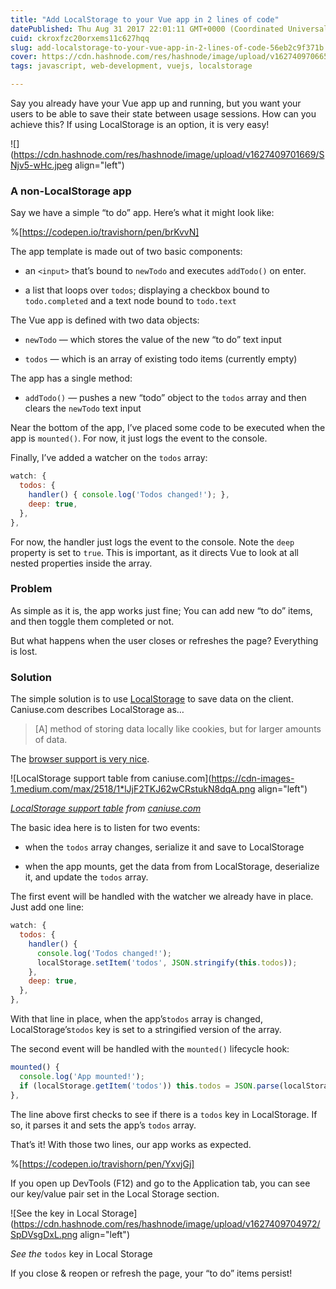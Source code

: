 ```yaml
---
title: "Add LocalStorage to your Vue app in 2 lines of code"
datePublished: Thu Aug 31 2017 22:01:11 GMT+0000 (Coordinated Universal Time)
cuid: ckroxfzc20orxems11c627hqq
slug: add-localstorage-to-your-vue-app-in-2-lines-of-code-56eb2c9f371b
cover: https://cdn.hashnode.com/res/hashnode/image/upload/v1627409706654/5cLWeXqMv.jpeg
tags: javascript, web-development, vuejs, localstorage

---
```


Say you already have your Vue app up and running, but you want your users to be able to save their state between usage sessions. How can you achieve this? If using LocalStorage is an option, it is very easy!

![](https://cdn.hashnode.com/res/hashnode/image/upload/v1627409701669/SNjv5-wHc.jpeg align="left")

### A non-LocalStorage app

Say we have a simple “to do” app. Here’s what it might look like:

%[https://codepen.io/travishorn/pen/brKvvN] 

The app template is made out of two basic components:

* an `<input>` that’s bound to `newTodo` and executes `addTodo()` on enter.
    
* a list that loops over `todos`; displaying a checkbox bound to `todo.completed` and a text node bound to `todo.text`
    

The Vue app is defined with two data objects:

* `newTodo` — which stores the value of the new “to do” text input
    
* `todos` — which is an array of existing todo items (currently empty)
    

The app has a single method:

* `addTodo()` — pushes a new “todo” object to the `todos` array and then clears the `newTodo` text input
    

Near the bottom of the app, I’ve placed some code to be executed when the app is `mounted()`. For now, it just logs the event to the console.

Finally, I’ve added a watcher on the `todos` array:

```javascript
watch: {
  todos: {
    handler() { console.log('Todos changed!'); },
    deep: true,
  },
},
```

For now, the handler just logs the event to the console. Note the `deep` property is set to `true`. This is important, as it directs Vue to look at all nested properties inside the array.

### Problem

As simple as it is, the app works just fine; You can add new “to do” items, and then toggle them completed or not.

But what happens when the user closes or refreshes the page? Everything is lost.

### Solution

The simple solution is to use [LocalStorage](https://developer.mozilla.org/en-US/docs/Web/API/Storage/LocalStorage) to save data on the client. Caniuse.com describes LocalStorage as…

> \[A\] method of storing data locally like cookies, but for larger amounts of data.

The [browser support is very nice](https://cdn.hashnode.com/res/hashnode/image/upload/v1627409703500/3tGKuft9U.html).

![LocalStorage support table from caniuse.com](https://cdn-images-1.medium.com/max/2518/1*lJjF2TKJ62wCRstukN8dqA.png align="left")

[*LocalStorage support table*](http://caniuse.com/#feat=namevalue-storage) *from* [*caniuse.com*](http://caniuse.com)

The basic idea here is to listen for two events:

* when the `todos` array changes, serialize it and save to LocalStorage
    
* when the app mounts, get the data from from LocalStorage, deserialize it, and update the `todos` array.
    

The first event will be handled with the watcher we already have in place. Just add one line:

```javascript
watch: {
  todos: {
    handler() {
      console.log('Todos changed!');
      localStorage.setItem('todos', JSON.stringify(this.todos));
    },
    deep: true,
  },
},
```

With that line in place, when the app’s`todos` array is changed, LocalStorage’s`todos` key is set to a stringified version of the array.

The second event will be handled with the `mounted()` lifecycle hook:

```javascript
mounted() {
  console.log('App mounted!');
  if (localStorage.getItem('todos')) this.todos = JSON.parse(localStorage.getItem('todos'));
},
```

The line above first checks to see if there is a `todos` key in LocalStorage. If so, it parses it and sets the app’s `todos` array.

That’s it! With those two lines, our app works as expected.

%[https://codepen.io/travishorn/pen/YxvjGj] 

If you open up DevTools (F12) and go to the Application tab, you can see our key/value pair set in the Local Storage section.

![See the  key in Local Storage](https://cdn.hashnode.com/res/hashnode/image/upload/v1627409704972/SpDVsgDxL.png align="left")

*See the* `todos` key in Local Storage

If you close & reopen or refresh the page, your “to do” items persist!